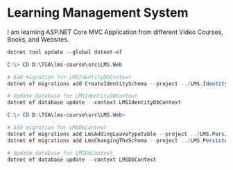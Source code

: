 # Learning Management System

I am learning ASP.NET Core MVC Application from different Video Courses, Books, and Websites.

```powershell
dotnet tool update --global dotnet-ef

C:\> CD D:\TSA\lms-course\src\LMS.Web

# Add migration for LMSIdentityDbContext
dotnet ef migrations add CreateIdentitySchema --project ../LMS.IdentityPersistence --startup-project . --context LMSIdentityDbContext

# Update database for LMSIdentityDbContext
dotnet ef database update --context LMSIdentityDbContext

C:\> CD D:\TSA\lms-course\src\LMS.Web>

# Add migration for LMSDbContext
dotnet ef migrations add LmsAddingLeaveTypeTable --project ../LMS.Persistence --startup-project . --context LMSDbContext
dotnet ef migrations add LmsChangingTheSchema --project ../LMS.Persistence --startup-project . --context LMSDbContext

# Update database for LMSDbContext
dotnet ef database update --context LMSDbContext
```


